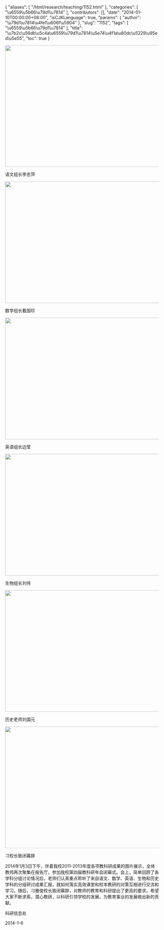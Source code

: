 {
    "aliases": [
        "/html/research/teaching/1152.html"
    ],
    "categories": [
        "\u6559\u5b66\u79d1\u7814"
    ],
    "contributors": [],
    "date": "2014-01-10T00:00:00+08:00",
    "isCJKLanguage": true,
    "params": {
        "author": "\u79d1\u7814\u4fe1\u606f\u5904"
    },
    "slug": "1152",
    "tags": [
        "\u6559\u5b66\u79d1\u7814"
    ],
    "title": "\u7b2c\u56db\u5c4a\u6559\u79d1\u7814\u5e74\u4f1a\u80dc\u5229\u95ed\u5e55",
    "toc": true
}


<img
    src="https://cdn.tfls.online/mirror/full/2f4d7def0bcea09298da63a0ec8ebc773f08aa46.jpg"
    style="display:block;margin-left:auto;margin-right:auto;"
    decoding="async"
    fetchpriority="auto"
    loading="lazy"
    height="397"
    width="600"
/>




语文组长李忠萍





<img
    src="https://cdn.tfls.online/mirror/full/977a4a81df9c791da1dede11a2ae56fd46493c36.jpg"
    style="display:block;margin-left:auto;margin-right:auto;"
    decoding="async"
    fetchpriority="auto"
    loading="lazy"
    height="397"
    width="600"
/>




数学组长戴国珍





<img
    src="https://cdn.tfls.online/mirror/full/4bd6e692504ecb22f7e5b94596ce2c44067d3646.jpg"
    style="display:block;margin-left:auto;margin-right:auto;"
    decoding="async"
    fetchpriority="auto"
    loading="lazy"
    height="397"
    width="600"
/>




英语组长边莹





<img
    src="https://cdn.tfls.online/mirror/full/a44e696615ae3ef76f9fa5b130999eafb53115b1.jpg"
    style="display:block;margin-left:auto;margin-right:auto;"
    decoding="async"
    fetchpriority="auto"
    loading="lazy"
    height="397"
    width="600"
/>




生物组长刘伟





<img
    src="https://cdn.tfls.online/mirror/full/1f378271acd473789528d59c9c120667a35ae3f1.jpg"
    style="display:block;margin-left:auto;margin-right:auto;"
    decoding="async"
    fetchpriority="auto"
    loading="lazy"
    height="397"
    width="600"
/>




历史老师刘国元





<img
    src="https://cdn.tfls.online/mirror/full/8903795de92add9308f81657ba29058d1662c632.jpg"
    style="display:block;margin-left:auto;margin-right:auto;"
    decoding="async"
    fetchpriority="auto"
    loading="lazy"
    height="397"
    width="600"
/>




刁校长致闭幕辞




2014年1月3日下午，伴着我校2011-2013年度各项教科研成果的图片展示，全体教师再次聚集在报告厅，参加我校第四届教科研年会闭幕式。会上，简单回顾了各学科分组讨论情况后，老师们认真重点聆听了来自语文、数学、英语、生物和历史学科的分组研讨成果汇报，就如何落实高效课堂和校本教研的对策互相进行交流和学习。随后，刁雅俊校长致闭幕辞，对教师的教育和科研提出了更高的要求。希望大家不断求索，潜心教研，以科研引领学校的发展，为教育事业的发展做出新的贡献。









科研信息处




2014-1-6




  



